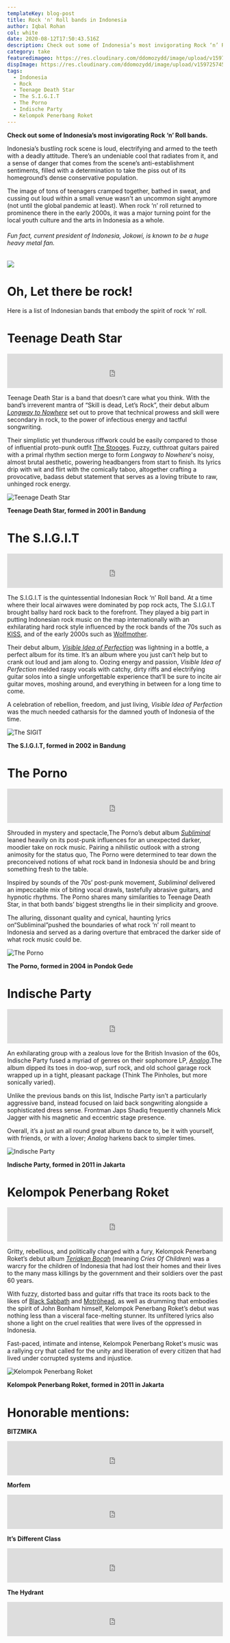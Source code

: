 ```yaml
---
templateKey: blog-post
title: Rock 'n' Roll bands in Indonesia
author: Iqbal Rohan
col: white
date: 2020-08-12T17:50:43.516Z
description: Check out some of Indonesia’s most invigorating Rock ‘n’ Roll bands.
category: take
featuredimageo: https://res.cloudinary.com/ddomozydd/image/upload/v1597257847/bannernew_oqfzuc.jpg
dispImage: https://res.cloudinary.com/ddomozydd/image/upload/v1597257459/Roket_hyt8zo.jpg
tags:
  - Indonesia
  - Rock
  - Teenage Death Star
  - The S.I.G.I.T
  - The Porno
  - Indische Party
  - Kelompok Penerbang Roket
---
```

**Check out some of Indonesia’s most invigorating Rock ‘n’ Roll bands.**

Indonesia’s bustling rock scene is loud, electrifying and armed to the teeth with a deadly attitude. There’s an undeniable cool that radiates from it, and a sense of danger that comes from the scene’s anti-establishment sentiments, filled with a determination to take the piss out of its homeground’s dense conservative population.

The image of tons of teenagers cramped together, bathed in sweat, and cussing out loud within a small venue wasn't an uncommon sight anymore (not until the global pandemic at least). When rock ‘n’ roll returned to prominence there in the early 2000s, it was a major turning point for the local youth culture and the arts in Indonesia as a whole.

###### Fun fact, current president of Indonesia, Jokowi, is known to be a huge heavy metal fan.

![](https://res.cloudinary.com/ddomozydd/image/upload/v1597255148/598fb1da243a73ccd6b55c460b9aa19b_wygmox.jpg)

# Oh, Let there be rock!

Here is a list of Indonesian bands that embody the spirit of rock ‘n’ roll.

# Teenage Death Star

<iframe src="https://open.spotify.com/embed/track/5QPa0rmNEhWGjOChRu5EYS" width=100% height="80" frameborder="0" allowtransparency="true" allow="encrypted-media"></iframe>

Teenage Death Star is a band that doesn’t care what you think. With the band’s irreverent mantra of “Skill is dead, Let’s Rock”, their debut album *[Longway to Nowhere](https://open.spotify.com/album/49y6mQksPVUliQNHhULU8n?si=IkGzqCrRRGGrjNGvnxx4Lw)* set out to prove that technical prowess and skill were secondary in rock, to the power of infectious energy and tactful songwriting.

Their simplistic yet thunderous riffwork could be easily compared to those of influential proto-punk outfit [The Stooges](https://open.spotify.com/track/00sydAz6PeOxYzwG1dRIPi?si=GvRCPHmoStGFA53yuclVeQ). Fuzzy, cutthroat guitars paired with a primal rhythm section merge to form *Longway to Nowhere*'s noisy, almost brutal aesthetic, powering headbangers from start to finish. Its lyrics drip with wit and flirt with the comically taboo, altogether crafting a provocative, badass debut statement that serves as a loving tribute to raw, unhinged rock energy.

![](https://res.cloudinary.com/ddomozydd/image/upload/v1597255468/teenagedeath_kpvz7m.jpg "Teenage Death Star")

**Teenage Death Star, formed in 2001 in Bandung**

# The S.I.G.I.T

<iframe src="https://open.spotify.com/embed/track/5jla8fgWktggzuMfz97DuU" width=100% height="80" frameborder="0" allowtransparency="true" allow="encrypted-media"></iframe>

The S.I.G.I.T is the quintessential Indonesian Rock ‘n’ Roll band. At a time where their local airwaves were dominated by pop rock acts, The S.I.G.I.T brought ballsy hard rock back to the forefront. They played a big part in putting Indonesian rock music on the map internationally with an exhilarating hard rock style influenced by the rock bands of the 70s such as [KISS](https://open.spotify.com/track/6KTv0Z8BmVqM7DPxbGzpVC?si=zS-rdHCQR1eiuA6cvGDSYQ), and of the early 2000s such as [Wolfmother](https://open.spotify.com/track/6dNJ3lasVLPd0078T9yqlm?si=x1BVhRjWQdSv_Aq-FEKFCA).

Their debut album, *[Visible Idea of Perfection](https://open.spotify.com/album/3lIr5Sb74IEw4etgpnOluC?si=g1bBFUUcRYu3VYo-VOQ57A)* was lightning in a bottle, a perfect album for its time. It’s an album where you just can’t help but to crank out loud and jam along to. Oozing energy and passion, *Visible Idea of Perfection* melded raspy vocals with catchy, dirty riffs and electrifying guitar solos into a single unforgettable experience that’ll be sure to incite air guitar moves, moshing around, and everything in between for a long time to come.

A celebration of rebellion, freedom, and just living, *Visible Idea of Perfection* was the much needed catharsis for the damned youth of Indonesia of the time.

![](https://res.cloudinary.com/ddomozydd/image/upload/v1597256114/thesigit_c19tw1.jpg "The SIGIT")

**The S.I.G.I.T, formed in 2002 in Bandung**

# The Porno

<iframe src="https://open.spotify.com/embed/track/2YNWAVhlTqhgWyy5Ehejk7" width=100% height="80" frameborder="0" allowtransparency="true" allow="encrypted-media"></iframe>

Shrouded in mystery and spectacle,The Porno’s debut album *[Subliminal](https://open.spotify.com/album/3UVGAmuKFSKNLoHmfsI4ek?si=hbsgj8HPTou0OgWW_W3sDw)* leaned heavily on its post-punk influences for an unexpected darker, moodier take on rock music. Pairing a nihilistic outlook with a strong animosity for the status quo, The Porno were determined to tear down the preconceived notions of what rock band in Indonesia should be and bring something fresh to the table.

Inspired by sounds of the 70s’ post-punk movement, *Subliminal* delivered an impeccable mix of biting vocal drawls, tastefully abrasive guitars, and hypnotic rhythms. The Porno shares many similarities to Teenage Death Star, in that both bands’ biggest strengths lie in their simplicity and groove.

The alluring, dissonant quality and cynical, haunting lyrics on“Subliminal”pushed the boundaries of what rock ‘n’ roll meant to Indonesia and served as a daring overture that embraced the darker side of what rock music could be.

![](https://res.cloudinary.com/ddomozydd/image/upload/v1597256896/theporno_wmzxsw.jpg "The Porno")

**The Porno, formed in 2004 in Pondok Gede**

# Indische Party

<iframe src="https://open.spotify.com/embed/track/11gQbyO87uILMlTb13rneg" width=100% height="80" frameborder="0" allowtransparency="true" allow="encrypted-media"></iframe>

An exhilarating group with a zealous love for the British Invasion of the 60s, Indische Party fused a myriad of genres on their sophomore LP, *[Analog](https://open.spotify.com/album/51YhzTgPVK3UAwdyc8iRPO?si=T2azwZLJSWW7rcllrhjPfA)*.The album dipped its toes in doo-wop, surf rock, and old school garage rock wrapped up in a tight, pleasant package (Think The Pinholes, but more sonically varied).

Unlike the previous bands on this list, Indische Party isn’t a particularly aggressive band, instead focused on laid back songwriting alongside a sophisticated dress sense. Frontman Japs Shadiq frequently channels Mick Jagger with his magnetic and eccentric stage presence.

Overall, it’s a just an all round great album to dance to, be it with yourself, with friends, or with a lover; *Analog* harkens back to simpler times.

![](https://res.cloudinary.com/ddomozydd/image/upload/v1597257101/Indi_r0vshq.jpg "Indische Party")

**Indische Party, formed in 2011 in Jakarta**

# Kelompok Penerbang Roket

<iframe src="https://open.spotify.com/embed/track/3zMJiWwtg4LIXXSZ53uKAM" width=100% height="80" frameborder="0" allowtransparency="true" allow="encrypted-media"></iframe>

Gritty, rebellious, and politically charged with a fury, Kelompok Penerbang Roket’s debut album *[Teriakan Bocah](https://open.spotify.com/album/0bxvRU97UFED7XlUbO7c7S?si=ZA7L8EUKRaW8nuHRdkO0Wg)* (meaning *Cries Of Children*) was a warcry for the children of Indonesia that had lost their homes and their lives to the many mass killings by the government and their soldiers over the past 60 years.

With fuzzy, distorted bass and guitar riffs that trace its roots back to the likes of [Black Sabbath](https://open.spotify.com/track/4chUb38ZUuvL1OST3aa063?si=2I8zAuiERQKnxsYaDHXbNQ) and [Motröhead](https://open.spotify.com/track/6EPRKhUOdiFSQwGBRBbvsZ?si=EWUXWoYxSOG2wd2xL1dBAQ), as well as drumming that embodies the spirit of John Bonham himself, Kelompok Penerbang Roket’s debut was nothing less than a visceral face-melting stunner. Its unfiltered lyrics also shone a light on the cruel realities that were lives of the oppressed in Indonesia.

Fast-paced, intimate and intense, Kelompok Penerbang Roket's music was a rallying cry that called for the unity and liberation of every citizen that had lived under corrupted systems and injustice.

![](https://res.cloudinary.com/ddomozydd/image/upload/v1597258050/roknroll_u5k9yk.jpg "Kelompok Penerbang Roket")

**Kelompok Penerbang Roket, formed in 2011 in Jakarta**

# Honorable mentions:

**BITZMIKA**

<iframe src="https://open.spotify.com/embed/track/1713AaRpM3oEhEhyGNOwpk" width=100%" height="80" frameborder="0" allowtransparency="true" allow="encrypted-media"></iframe>

**Morfem**

<iframe src="https://open.spotify.com/embed/track/7nzbuikT7eeDqoM42VrHBf" width=100% height="80" frameborder="0" allowtransparency="true" allow="encrypted-media"></iframe>

**It’s Different Class**

<iframe src="https://open.spotify.com/embed/track/1ZzFX3h89MpKRNPZUEugTY" width=100% height="80" frameborder="0" allowtransparency="true" allow="encrypted-media"></iframe>

**The Hydrant**

<iframe src="https://open.spotify.com/embed/track/2lEKpMfqR9q0eqbOzI1F6C" width=100% height="80" frameborder="0" allowtransparency="true" allow="encrypted-media"></iframe>